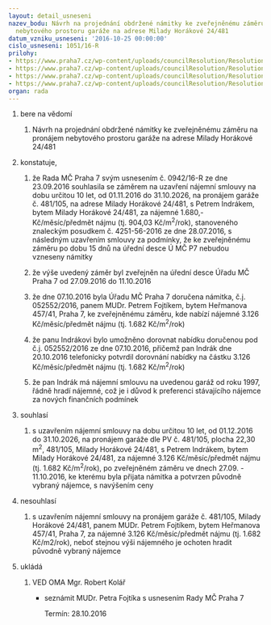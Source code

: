 ```yaml
---
layout: detail_usneseni
nazev_bodu: Návrh na projednání obdržené námitky ke zveřejněnému záměru na pronájem
  nebytového prostoru garáže na adrese Milady Horákové 24/481
datum_vzniku_usneseni: '2016-10-25 00:00:00'
cislo_usneseni: 1051/16-R
prilohy:
- https://www.praha7.cz/wp-content/uploads/councilResolution/Resolutions/28281/export/DZ_Indrak~123020.docx
- https://www.praha7.cz/wp-content/uploads/councilResolution/Resolutions/28281/export/02_Indrak~123019.pdf
- https://www.praha7.cz/wp-content/uploads/councilResolution/Resolutions/28281/export/03_Indrak~123018.pdf
- https://www.praha7.cz/wp-content/uploads/councilResolution/Resolutions/28281/export/export~297555.pdf
organ: rada
---
```

<ol id="urzList" class="urzList_view"><li id="" class="urzClass1"><span name="1">bere na vědomí</span><ol class="urzOlClass"><li style="text-align: left;" id="" class="urzClass2"><span><p>Návrh na projednání obdržené námitky ke zveřejněnému záměru na pronájem nebytového prostoru garáže na adrese Milady Horákové 24/481</p></span></li></ol></li><li id="" class="urzClass1"><span name="50">konstatuje,</span><ol id="" class="urzOlClass"><li style="text-align: left;" id="" class="urzClass2"><span><p>že Rada MČ Praha 7 svým usnesením č. 0942/16-R ze dne 23.09.2016 souhlasila se záměrem na uzavření nájemní smlouvy na dobu určitou 10 let, od 01.11.2016 do 31.10.2026, na pronájem garáže č. 481/105, na adrese Milady Horákové 24/481, s Petrem Indrákem, bytem Milady Horákové 24/481, za nájemné 1.680,- Kč/měsíc/předmět nájmu (tj. 904,03 Kč/m<sup>2</sup>/rok), stanoveného znaleckým posudkem č. 4251-56-2016 ze dne 28.07.2016, s následným uzavřením smlouvy za podmínky, že ke zveřejněnému záměru po dobu 15 dnů na úřední desce Ú MČ P7 nebudou vzneseny námitky<br></p></span></li><li style="text-align: left;" id="" class="urzClass2"><span><p>že výše uvedený záměr byl zveřejněn na úřední desce Úřadu MČ Praha 7 od 27.09.2016 do 11.10.2016</p></span></li><li style="text-align: left;" id="" class="urzClass2"><span><p>že dne 07.10.2016 byla Úřadu MČ Praha 7 doručena námitka, č.j. 052552/2016, panem MUDr. Petrem Fojtíkem, bytem Heřmanova 457/41, Praha 7, ke zveřejněnému záměru, kde nabízí nájemné 3.126 Kč/měsíc/předmět nájmu (tj. 1.682 Kč/m<sup>2</sup>/rok)</p></span></li><li style="text-align: left;" id="" class="urzClass2"><span><p>že panu Indrákovi bylo umožněno dorovnat nabídku doručenou pod č.j. 052552/2016 ze dne 07.10.2016, přičemž pan Indrák dne 20.10.2016 telefonicky potvrdil dorovnání nabídky na částku 3.126 Kč/měsíc/předmět nájmu (tj. 1.682 Kč/m<sup>2</sup>/rok)</p></span></li><li style="text-align: left;" id="" class="urzClass2"><span><p>že pan Indrák má nájemní smlouvu na uvedenou garáž od roku 1997, řádně hradí nájemné, což je i důvod k preferenci stávajícího nájemce za nových finančních podmínek</p></span></li></ol></li><li id="" class="urzClass1"><span name="26">souhlasí</span><ol class="urzOlClass"><li style="text-align: left;" id="" class="urzClass2"><span><p>s uzavřením nájemní smlouvy na dobu určitou 10 let, od 01.12.2016 do 31.10.2026, na pronájem garáže dle PV č. 481/105, plocha 22,30 m<sup>2</sup>, 481/105, Milady Horákové 24/481, s Petrem Indrákem, bytem Milady Horákové 24/481, za nájemné 3.126 Kč/měsíc/předmět nájmu (tj. 1.682 Kč/m<sup>2</sup>/rok), po zveřejněném záměru ve dnech 27.09. - 11.10.2016, ke kterému byla přijata námitka a potvrzen původně vybraný nájemce, s navýšením ceny<br></p></span></li></ol></li><li id="" class="urzClass1"><span name="11">nesouhlasí</span><ol class="urzOlClass"><li style="text-align: left;" id="" class="urzClass2"><span><p>s uzavřením nájemní smlouvy na pronájem garáže č. 481/105, Milady Horákové 24/481, panem MUDr. Petrem Fojtíkem, bytem Heřmanova 457/41, Praha 7, za nájemné 3.126 Kč/měsíc/předmět nájmu (tj. 1.682 Kč/m2/rok), neboť stejnou výši nájemného je ochoten hradit původně vybraný nájemce</p></span></li></ol></li><li class="urzClass1" id="urzUkoly"><span name="1">ukládá</span><ol class="urzOlClass"><li class="urzClass2"><span><p>VED OMA Mgr. Robert Kolář</p></span><ul class="urzUlClass"><li class="urzClass3"><span><p>seznámit MUDr. Petra Fojtíka s usnesením Rady MČ Praha 7</p></span><span class="urzUkolTermin">  Termín:&nbsp;28.10.2016</span></li></ul></li></ol></li></ol>